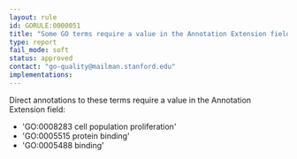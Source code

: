 ```yaml
---
layout: rule
id: GORULE:0000051
title: "Some GO terms require a value in the Annotation Extension field"
type: report
fail_mode: soft
status: approved
contact: "go-quality@mailman.stanford.edu"
implementations:
---
```

Direct annotations to these terms require a value in the Annotation Extension field: 

 * 'GO:0008283 cell population proliferation' 
 * 'GO:0005515 protein binding' 
 * 'GO:0005488 binding'
